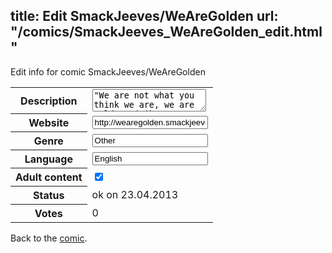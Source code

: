 title: Edit SmackJeeves/WeAreGolden
url: "/comics/SmackJeeves_WeAreGolden_edit.html"
---
Edit info for comic SmackJeeves/WeAreGolden

<form name="comic" action="http://gaepostmail.appengine.com/comic" name="post">
<table class="comicinfo">
<tr>
<th>Description</th><td><textarea name="description">&quot;We are not what you think we are, we are golden&quot; (Mika, We are Golden 2009) A story of self-discovery, sexuality and relationships. When Olivia Barclay was forced to move from her high class private school to a scummy comprehensive it felt like the end of the world. But it was only the beginning... (God, anyone want some wine with that cheese? I'm really no good at taglines!) Warning: contains examples of British humour. If there's any slang you don't understand, just ask :) Also, yaoi, yuri, het and any other kind of relationships you can think of. Updated Wednesday and Sunday. Mostly.</textarea></td>
</tr>
<tr>
<th>Website</th><td><input type="text" name="url" value="http://wearegolden.smackjeeves.com/comics/"/></td>
</tr>
<tr>
<th>Genre</th><td><input type="text" name="genre" value="Other"/></td>
</tr>
<tr>
<th>Language</th><td><input type="text" name="language" value="English"/></td>
</tr>
<tr>
<th>Adult content</th><td><input type="checkbox" name="adult" value="adult" checked="checked"/></td>
</tr>
<tr>
<th>Status</th><td>ok on 23.04.2013</td>
</tr>
<tr>
<th>Votes</th><td>0</div></td>
</tr>
</table>
</form>

Back to the [comic](/comics/SmackJeeves_WeAreGolden.html).
